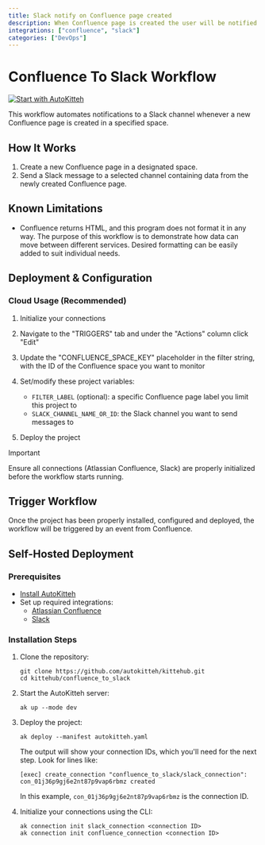 ```yaml
---
title: Slack notify on Confluence page created
description: When Confluence page is created the user will be notified on Slack
integrations: ["confluence", "slack"]
categories: ["DevOps"]
---
```



# Confluence To Slack Workflow 

[![Start with AutoKitteh](https://autokitteh.com/assets/autokitteh-badge.svg)](https://app.autokitteh.cloud/template?name=confluence_to_slack)

This workflow automates notifications to a Slack channel whenever a new Confluence page is created in a specified space.

## How It Works

1. Create a new Confluence page in a designated space.
2. Send a Slack message to a selected channel containing data from the newly created Confluence page.

## Known Limitations

- Confluence returns HTML, and this program does not format it in any way. The purpose of this workflow is to demonstrate how data can move between different services. Desired formatting can be easily added to suit individual needs.

## Deployment & Configuration

### Cloud Usage (Recommended)

1. Initialize your connections
2. Navigate to the "TRIGGERS" tab and under the "Actions" column click "Edit"
3. Update the "CONFLUENCE_SPACE_KEY" placeholder in the filter string, with the ID of the Confluence space you want to monitor
4. Set/modify these project variables:

   - `FILTER_LABEL` (optional): a specific Confluence page label you limit this project to
   - `SLACK_CHANNEL_NAME_OR_ID`: the Slack channel you want to send messages to

5. Deploy the project

> [!IMPORTANT]
> Ensure all connections (Atlassian Confluence, Slack) are properly initialized before the workflow starts running.

## Trigger Workflow

Once the project has been properly installed, configured and deployed, the workflow will be triggered by an event from Confluence.

## Self-Hosted Deployment

### Prerequisites

- [Install AutoKitteh](https://docs.autokitteh.com/get_started/install)
- Set up required integrations:
  - [Atlassian Confluence](https://docs.autokitteh.com/integrations/atlassian)
  - [Slack](https://docs.autokitteh.com/integrations/slack)

### Installation Steps

1. Clone the repository:
   ```shell
   git clone https://github.com/autokitteh/kittehub.git
   cd kittehub/confluence_to_slack
   ```

2. Start the AutoKitteh server:
   ```shell
   ak up --mode dev
   ```

3. Deploy the project:
   ```shell
   ak deploy --manifest autokitteh.yaml
   ```

   The output will show your connection IDs, which you'll need for the next step. Look for lines like:
   ```shell
   [exec] create_connection "confluence_to_slack/slack_connection": con_01j36p9gj6e2nt87p9vap6rbmz created
   ```
   
   In this example, `con_01j36p9gj6e2nt87p9vap6rbmz` is the connection ID.

4. Initialize your connections using the CLI:
   ```shell
   ak connection init slack_connection <connection ID>
   ak connection init confluence_connection <connection ID>
   ```
